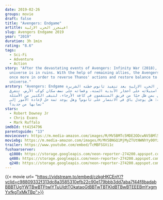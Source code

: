 ```yaml
---
date: 2019-02-26
groups: movie
draft: false
title: "Avengers: Endgame"
artitle: افينجرز الحرب الازلية
slug: Avengers Endgame 2019
year: "2019"
duration: 3h 1min
rating: "8.6"
tags:
  - Sci-Fi
  - Adventure
  - Action
story: "After the devastating events of Avengers: Infinity War (2018), the
  universe is in ruins. With the help of remaining allies, the Avengers assemble
  once more in order to reverse Thanos' actions and restore balance to the
  universe."
arstory: "Avengers: Endgame افينجرز الحرب الازلية بعد تنفيذ ثانوس خطته الشريرة
  عقب استيلائه على أحجار اﻷبدية الستة، وقضائه على نصف سكان كوكب اﻷرض، تتفرق
  السبل بمن ظل حيًا من فريق المنتقمون في كافة اﻷرجاء، لتبقى الكثير من اﻷسئلة
  المعلقة: هل يوجدل باق في الانتصار على ثانوس؟ وهل يوجد ثمة حل ﻹعادة اﻷمور إلى
  نصابها من جديد؟"
stars:
  - Robert Downey Jr
  - Chris Evans
  - Mark Ruffalo
imdbId: tt4154796
parentsguide: "13"
moviecover: https://m.media-amazon.com/images/M/MV5BMTc5MDE2ODcwNV5BMl5BanBnXkFtZTgwMzI2NzQ2NzM@._V1_SY1000_CR0,0,674,1000_AL_.jpg
moviebg: https://m.media-amazon.com/images/M/MV5BNGQ1MjMyZTUtNWNhYy00YzM1LTg5NjEtOWU2MzJiZWNmOGE3XkEyXkFqcGdeQXVyNjczOTE0MzM@._V1_.jpg
trailer: https://www.youtube.com/embed/TcMBFSGVi1c
fushaarserver:
  q1080: https://storage.googleapis.com/neon-reporter-274200.appspot.com/fushaar/media/25810/25810.mp4
  q480: https://storage.googleapis.com/neon-reporter-274200.appspot.com/fushaar/media/25810/25810-480p.mp4
  q240: https://storage.googleapis.com/neon-reporter-274200.appspot.com/fushaar/media/25810/25810-240p.mp4
---
```



{{< movie url= "https://vidstream.to/embed/czkgHKCEnY/?vclid=c98809332f313dc8a3585310efb22c90e179bbb3dd7aba7f44f8badabBBBTUgYWTBwBTFtwlYTuUIdtTOkataoGtBBTwTBTKIdBTBwBTEEEBmYxgmYxfkgTxMkTBp">}}


